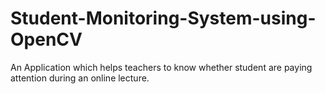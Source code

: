 # Student-Monitoring-System-using-OpenCV
An Application which helps teachers to know whether student are paying attention during an online lecture.
